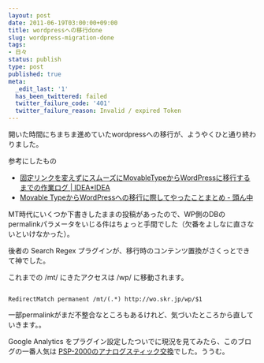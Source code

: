 ```yaml
---
layout: post
date: 2011-06-19T03:00:00+09:00
title: wordpressへの移行done
slug: wordpress-migration-done
tags:
- 日々
status: publish
type: post
published: true
meta:
  _edit_last: '1'
  has_been_twittered: failed
  twitter_failure_code: '401'
  twitter_failure_reason: Invalid / expired Token
---
```

開いた時間にちまちま進めていたwordpressへの移行が、ようやくひと通り終わりました。

参考にしたもの

- <a href="http://www.ideaxidea.com/archives/2008/12/movabletypewordpress.html ">固定リンクを変えずにスムーズにMovableTypeからWordPressに移行するまでの作業ログ | IDEA*IDEA</a>
- <a href="http://www.msng.info/archives/2010/11/what-i-did-to-switch-from-mt-to-wp.php">Movable TypeからWordPressへの移行に際してやったことまとめ - 頭ん中</a>

MT時代にいくつか下書きしたままの投稿があったので、WP側のDBのpermalinkパラメータをいじる件はちょっと手間でした（欠番をよしなに直さないといけなかった）。

後者の Search Regex プラグインが、移行時のコンテンツ置換がさくっとできて神でした。

これまでの /mt/ にきたアクセスは /wp/ に移動されます。

<code>
RedirectMatch permanent /mt/(.*) http://wo.skr.jp/wp/$1
</code>

一部permalinkがまだ不整合なところもあるけれど、気づいたところから直していきます。。


<!--more-->

Google Analytics をプラグイン設定したついでに現況を見てみたら、このブログの一番人気は
<a href="http://wo.skr.jp/wp/2009/05/psp-2000.html">PSP-2000のアナログスティック交換</a>でした。ううむ。
